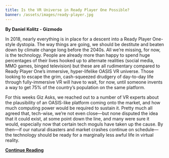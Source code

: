```yaml
---
title: Is the VR Universe in Ready Player One Possible?
banner: /assets/images/ready-player.jpg
---
```


**By Daniel Kolitz - Gizmodo**

In 2018, nearly everything is in place for a descent into a Ready Player One-style dystopia. The way things are going, we should be destitute and beaten down by climate change long before the 2040s. All we’re missing, for now, is the technology. People are already more than happy to spend huge percentages of their lives hooked up to alternate realities (social media, MMO games, binged television) but these are all rudimentary compared to Ready Player One’s immersive, hyper-lifelike OASIS VR universe. Those looking to escape the grim, cash-squeezed drudgery of day-to-day life through fully-immersive VR will have to wait, for now, until someone invents a way to get 75% of the country’s population on the same platform.

For this weeks Giz Asks, we reached out to a number of VR experts about the plausibility of an OASIS-like platform coming onto the market, and how much computing power would be required to sustain it. Pretty much all agreed that, tech-wise, we’re not even close—but none disputed the idea that it could exist, at some point down the line, and many were sure it would, especially now that certain tech moguls have taken up the cause. By then—if our natural disasters and market crashes continue on schedule—the technology should be ready for a marginally less awful life in virtual reality.

**[Continue Reading](https://gizmodo.com/is-the-vr-universe-in-ready-player-one-possible-1825101429)**
